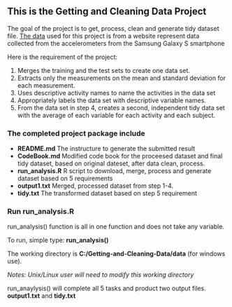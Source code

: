 
## This is the Getting and Cleaning Data Project ##

The goal of the project is to get, process, clean and generate tidy dataset file. 
[The data](https://d396qusza40orc.cloudfront.net/getdata%2Fprojectfiles%2FUCI%20HAR%20Dataset.zip) used for this project is from a website represent data collected from the accelerometers from the Samsung Galaxy S smartphone

Here is the requirement of the project:
1.	Merges the training and the test sets to create one data set.
2.	Extracts only the measurements on the mean and standard deviation for each measurement. 
3.	Uses descriptive activity names to name the activities in the data set
4.	Appropriately labels the data set with descriptive variable names. 
5.	From the data set in step 4, creates a second, independent tidy data set with the average of each variable for each activity and each subject.

### The completed project package include ###

* **README.md**     The instructure to generate the submitted result
* **CodeBook.md**   Modified code book for the proceesed dataset and final tidy dataset, based on original dateset, after data clean, process. 
* **run_analysis.R**    R script to download, merge, process and generate dataset based on 5 requirements
* **output1.txt**      Merged, processed dataset from step 1-4.
* **tidy.txt**         The transformed dataset based on step 5 requirement

###  Run run_analysis.R ###

run_analysis() function is all in one function and does not take any variable.  

To run, simple type:  **run_analysis()**

The working directory is **C:/Getting-and-Cleaning-Data/data** (for windows use). 

*Notes: Unix/Linux user will need to modify this working directory*

run_anaylysis() will complete all 5 tasks and product two output files. **output1.txt** and **tidy.txt**

